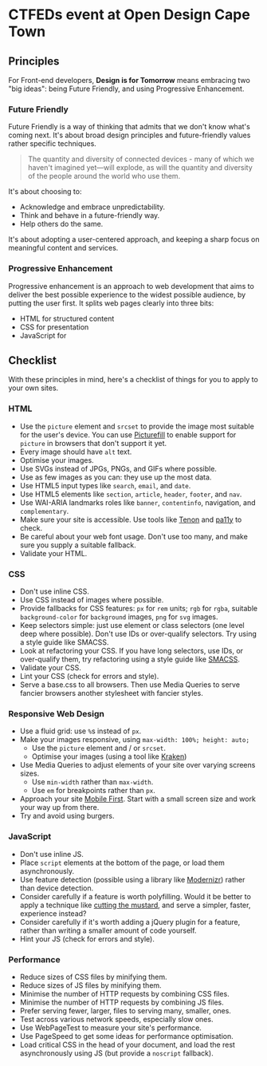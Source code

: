 # CTFEDs event at Open Design Cape Town

## Principles

For Front-end developers, **Design is for Tomorrow** means embracing two "big ideas": being Future Friendly, and using Progressive Enhancement.

### Future Friendly

Future Friendly is a way of thinking that admits that we don't know what's coming next. It's about broad design principles and future-friendly values rather specific techniques.

> The quantity and diversity of connected devices - many of which we haven't imagined yet—will explode, as will the quantity and diversity of the people around the world who use them.

It's about choosing to:

* Acknowledge and embrace unpredictability.
* Think and behave in a future-friendly way.
* Help others do the same.

 It's about adopting a user-centered approach, and keeping a sharp focus on meaningful content and services.


### Progressive Enhancement

Progressive enhancement is an approach to web development that aims to deliver the best possible experience to the widest possible audience, by putting the user first. It splits web pages clearly into three bits:

* HTML for structured content
* CSS for presentation
* JavaScript for 

## Checklist

With these principles in mind, here's a checklist of things for you to apply to your own sites.

### HTML

* Use the `picture` element and `srcset` to provide the image most suitable for the user's device. You can use [Picturefill](http://scottjehl.github.io/picturefill/) to enable support for `picture` in browsers that don't support it yet.
* Every image should have `alt` text.
* Optimise your images.
* Use SVGs instead of JPGs, PNGs, and GIFs where possible.
* Use as few images as you can: they use up the most data.
* Use HTML5 input types like `search`, `email`, and `date`.
* Use HTML5 elements like `section`, `article`, `header`, `footer`, and `nav`.
* Use WAI-ARIA landmarks roles like `banner`, `contentinfo`, navigation, and `complementary`.
* Make sure your site is accessible. Use tools like [Tenon](http://tenon.io/) and [pa11y](http://pa11y.org/) to check.
* Be careful about your web font usage. Don't use too many, and make sure you supply a suitable fallback.
* Validate your HTML.

### CSS

* Don't use inline CSS.
* Use CSS instead of images where possible.
* Provide fallbacks for CSS features: `px` for `rem` units; `rgb` for `rgba`, suitable `background-color` for `background` images, `png` for `svg` images.
* Keep selectors simple: just use element or class selectors (one level deep where possible). Don't use IDs or over-qualify selectors. Try using a style guide like SMACSS.
* Look at refactoring your CSS. If you have long selectors, use IDs, or over-qualify them, try refactoring using a style guide like [SMACSS](https://smacss.com/).
* Validate your CSS.
* Lint your CSS (check for errors and style).
* Serve a base.css to all browsers. Then use Media Queries to serve fancier browsers another stylesheet with fancier styles.

### Responsive Web Design

* Use a fluid grid: use `%`s instead of `px`.
* Make your images responsive, using `max-width: 100%; height: auto;`
  * Use the `picture` element and / or `srcset`.
  * Optimise your images (using a tool like [Kraken](https://kraken.io/))
* Use Media Queries to adjust elements of your site over varying screens sizes.
  * Use `min-width` rather than `max-width`.
  * Use `em` for breakpoints rather than `px`.
* Approach your site [Mobile First](http://www.lukew.com/resources/mobile_first.asp). Start with a small screen size and work your way up from there.
* Try and avoid using burgers.

### JavaScript

* Don't use inline JS.
* Place `script` elements at the bottom of the page, or load them asynchronously.
* Use feature detection (possible using a library like [Modernizr](http://modernizr.com/)) rather than device detection.
* Consider carefully if a feature is worth polyfilling. Would it be better to apply a technique like [cutting the mustard](http://responsivenews.co.uk/post/18948466399/cutting-the-mustard), and serve a simpler, faster, experience instead?
* Consider carefully if it's worth adding a jQuery plugin for a feature, rather than writing a smaller amount of code yourself.
* Hint your JS (check for errors and style).

### Performance

* Reduce sizes of CSS files by minifying them.
* Reduce sizes of JS files by minifying them.
* Minimise the number of HTTP requests by combining CSS files.
* Minimise the number of HTTP requests by combining JS files.
* Prefer serving fewer, larger, files to serving many, smaller, ones.
* Test across various network speeds, especially slow ones.
* Use WebPageTest to measure your site's performance.
* Use PageSpeed to get some ideas for performance optimisation.
* Load critical CSS in the head of your document, and load the rest asynchronously using JS (but provide a `noscript` fallback).